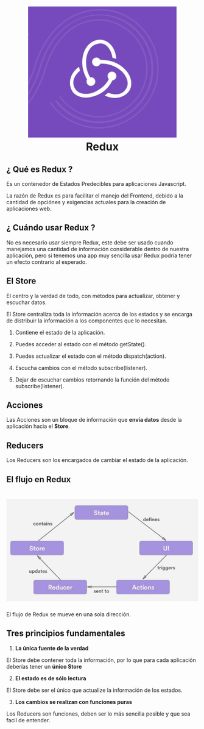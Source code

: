 <h1 align="center">
    <img src="./img/redux.jpg">
    <br/>
Redux
</h1> 

## ¿ Qué es Redux ?

Es un contenedor de Estados Predecibles para aplicaciones Javascript.

La razón de Redux es para facilitar el manejo del Frontend, debido a la cantidad de opciónes y exigencias actuales para la creación de aplicaciones web.

## ¿ Cuándo usar Redux ?

No es necesario usar siempre Redux, este debe ser usado cuando manejamos una cantidad de información considerable dentro de nuestra aplicación, pero si tenemos una app muy sencilla usar Redux podría tener un efecto contrario al esperado.

## El Store

El centro y la verdad de todo, con métodos para actualizar, obtener y escuchar datos.

El Store centraliza toda la información acerca de los estados y se encarga de distribuir la información a los componentes que lo necesitan.

1. Contiene el estado de la
aplicación.

2. Puedes acceder al estado
con el método getState().

3. Puedes actualizar el
estado con el método
dispatch(action).

4. Escucha cambios con el
método subscribe(listener).

5. Dejar de escuchar
cambios retornando la
función del método
subscribe(listener).

## Acciones

Las Acciones son un bloque de información que **envía datos** desde la aplicación hacia el **Store**.


## Reducers

Los Reducers son los encargados de cambiar el estado de la aplicación.

## El flujo en Redux

<h1 align="center">
    <img src="./img/flujoredux.jpg">
    <br/>
</h1> 

El flujo de Redux se mueve en una sola dirección.


## Tres principios fundamentales

1. **La única fuente de la verdad**

El Store debe contener toda la información, por lo que para cada aplicación deberías tener un **único Store**

2. **El estado es de sólo lectura**

El Store debe ser el único que actualize la información de los estados.

3. **Los cambios se realizan con funciones puras**

Los Reducers son funciones, deben ser lo más sencilla posible y que sea facil de entender.
